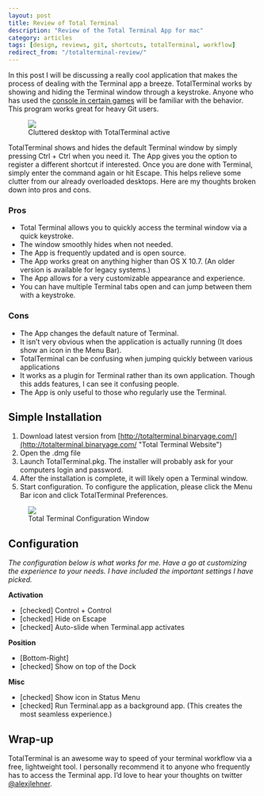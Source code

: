 ```yaml
---
layout: post
title: Review of Total Terminal
description: "Review of the Total Terminal App for mac"
category: articles
tags: [design, reviews, git, shortcuts, totalTerminal, workflow]
redirect_from: "/totalterminal-review/"
---
```


In this post I will be discussing a really cool application that makes the process of dealing with the Terminal app a breeze. TotalTerminal works by showing and hiding the Terminal window through a keystroke. Anyone who has used the [console in certain games](http://en.wikipedia.org/wiki/Console_(video_game_CLI) "Wikipedia: Console in Video Games") will be familiar with the behavior. This program works great for heavy Git users.

<figure>
	<a href="{{ site.url }}/images/totalTerminal-desktop.png"><img src="{{ site.url }}/images/totalTerminal-desktop.png"></a>
	<figcaption>Cluttered desktop with TotalTerminal active</figcaption>
</figure>

TotalTerminal shows and hides the default Terminal window by simply pressing Ctrl + Ctrl when you need it. The App gives you the option to register a different shortcut if interested. Once you are done with Terminal, simply enter the command again or hit Escape. This helps relieve some clutter from our already overloaded desktops. Here are my thoughts broken down into pros and cons.

### Pros

* Total Terminal allows you to quickly access the terminal window via a quick keystroke.
* The window smoothly hides when not needed.
* The App is frequently updated and is open source.
* The App works great on anything higher than OS X 10.7. (An older version is available for legacy systems.)
* The App allows for a very customizable appearance and experience.
* You can have multiple Terminal tabs open and can jump between them with a keystroke.

### Cons

* The App changes the default nature of Terminal.
* It isn’t very obvious when the application is actually running (It does show an icon in the Menu Bar).
* TotalTerminal can be confusing when jumping quickly between various applications
* It works as a plugin for Terminal rather than its own application. Though this adds features, I  can see it confusing people.
* The App is only useful to those who regularly use the Terminal.

## Simple Installation

1. Download latest version from [http://totalterminal.binaryage.com/](http://totalterminal.binaryage.com/ "Total Terminal Website")
1. Open the .dmg file
1. Launch TotalTerminal.pkg. The installer will probably ask for your computers login and password.
1. After the installation is complete, it will likely open a Terminal window.
1. Start configuration. To configure the application, please click the Menu Bar icon and click TotalTerminal Preferences.

<figure>
	<a href="{{ site.url }}/images/totalTerminal-settings.png"><img src="{{ site.url }}/images/totalTerminal-settings.png"></a>
	<figcaption>Total Terminal Configuration Window</figcaption>
</figure>

## Configuration

*The configuration below is what works for me. Have a go at customizing the experience to your needs. I have included the important settings I have picked.*

**Activation**  

* [checked] Control + Control
* [checked] Hide on Escape
* [checked] Auto-slide when Terminal.app activates

**Position**  

* [Bottom-Right]
* [checked] Show on top of the Dock

**Misc**

* [checked] Show icon in Status Menu
* [checked] Run Terminal.app as a background app. (This creates the most seamless experience.)

## Wrap-up

TotalTerminal is an awesome way to speed of your terminal workflow via a free, lightweight tool. I personally recommend it to anyone who frequently has to access the Terminal app. I’d love to hear your thoughts on twitter [@alexjlehner](https://twitter.com/AlexJLehner "Alex on Twitter").

